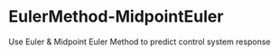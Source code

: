 # EulerMethod-MidpointEuler
Use Euler &amp; Midpoint Euler Method to predict control system response
